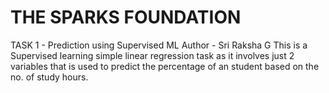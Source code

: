 # THE SPARKS FOUNDATION
TASK 1 - Prediction using Supervised ML
Author - Sri Raksha G
This is a Supervised learning simple linear regression task as it involves just 2 variables that is used to predict the percentage of an student based on the no. of study hours.
